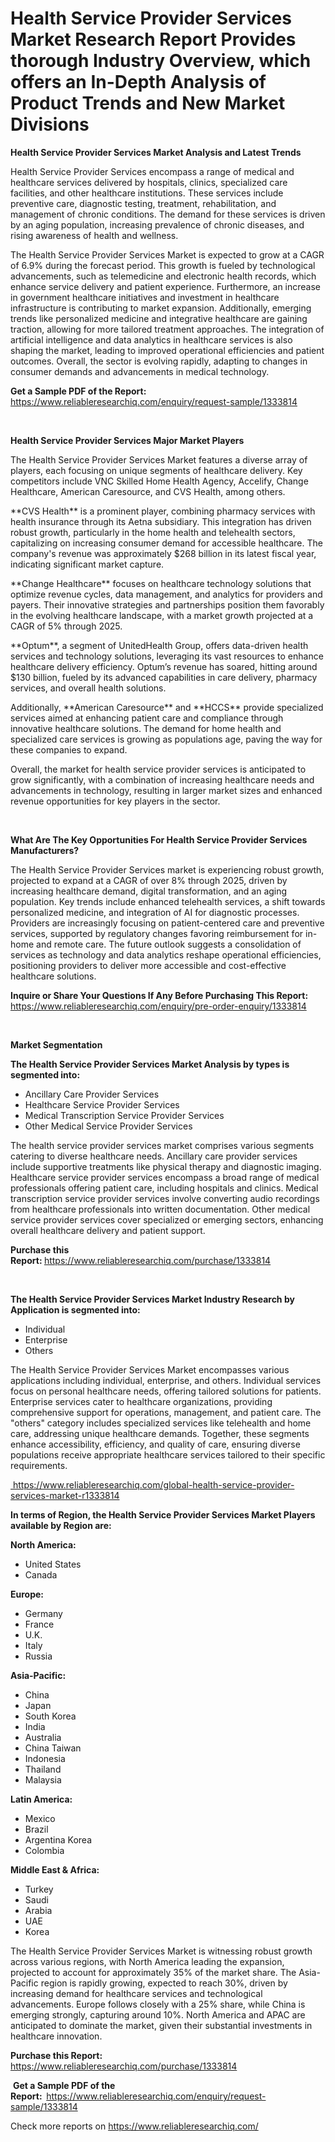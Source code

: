 <p><h1>Health Service Provider Services Market Research Report Provides thorough Industry Overview, which offers an In-Depth Analysis of Product Trends and New Market Divisions</h1></p><p><strong>Health Service Provider Services Market Analysis and Latest Trends</strong></p>
<p><p>Health Service Provider Services encompass a range of medical and healthcare services delivered by hospitals, clinics, specialized care facilities, and other healthcare institutions. These services include preventive care, diagnostic testing, treatment, rehabilitation, and management of chronic conditions. The demand for these services is driven by an aging population, increasing prevalence of chronic diseases, and rising awareness of health and wellness.</p><p>The Health Service Provider Services Market is expected to grow at a CAGR of 6.9% during the forecast period. This growth is fueled by technological advancements, such as telemedicine and electronic health records, which enhance service delivery and patient experience. Furthermore, an increase in government healthcare initiatives and investment in healthcare infrastructure is contributing to market expansion. Additionally, emerging trends like personalized medicine and integrative healthcare are gaining traction, allowing for more tailored treatment approaches. The integration of artificial intelligence and data analytics in healthcare services is also shaping the market, leading to improved operational efficiencies and patient outcomes. Overall, the sector is evolving rapidly, adapting to changes in consumer demands and advancements in medical technology.</p></p>
<p><strong>Get a Sample PDF of the Report:&nbsp;</strong> <a href="https://www.reliableresearchiq.com/enquiry/request-sample/1333814?utm_campaign=1119&utm_medium=2&utm_source=Github&utm_content=ia&utm_term=27122024&utm_id=health-service-provider-services">https://www.reliableresearchiq.com/enquiry/request-sample/1333814</a></p>
<p>&nbsp;</p>
<p><strong>Health Service Provider Services Major Market Players</strong></p>
<p><p>The Health Service Provider Services Market features a diverse array of players, each focusing on unique segments of healthcare delivery. Key competitors include VNC Skilled Home Health Agency, Accelify, Change Healthcare, American Caresource, and CVS Health, among others.</p><p>**CVS Health** is a prominent player, combining pharmacy services with health insurance through its Aetna subsidiary. This integration has driven robust growth, particularly in the home health and telehealth sectors, capitalizing on increasing consumer demand for accessible healthcare. The company's revenue was approximately $268 billion in its latest fiscal year, indicating significant market capture.</p><p>**Change Healthcare** focuses on healthcare technology solutions that optimize revenue cycles, data management, and analytics for providers and payers. Their innovative strategies and partnerships position them favorably in the evolving healthcare landscape, with a market growth projected at a CAGR of 5% through 2025.</p><p>**Optum**, a segment of UnitedHealth Group, offers data-driven health services and technology solutions, leveraging its vast resources to enhance healthcare delivery efficiency. Optum’s revenue has soared, hitting around $130 billion, fueled by its advanced capabilities in care delivery, pharmacy services, and overall health solutions.</p><p>Additionally, **American Caresource** and **HCCS** provide specialized services aimed at enhancing patient care and compliance through innovative healthcare solutions. The demand for home health and specialized care services is growing as populations age, paving the way for these companies to expand.</p><p>Overall, the market for health service provider services is anticipated to grow significantly, with a combination of increasing healthcare needs and advancements in technology, resulting in larger market sizes and enhanced revenue opportunities for key players in the sector.</p></p>
<p>&nbsp;</p>
<p><strong>What Are The Key Opportunities For Health Service Provider Services Manufacturers?</strong></p>
<p><p>The Health Service Provider Services market is experiencing robust growth, projected to expand at a CAGR of over 8% through 2025, driven by increasing healthcare demand, digital transformation, and an aging population. Key trends include enhanced telehealth services, a shift towards personalized medicine, and integration of AI for diagnostic processes. Providers are increasingly focusing on patient-centered care and preventive services, supported by regulatory changes favoring reimbursement for in-home and remote care. The future outlook suggests a consolidation of services as technology and data analytics reshape operational efficiencies, positioning providers to deliver more accessible and cost-effective healthcare solutions.</p></p>
<p><strong>Inquire or Share Your Questions If Any Before Purchasing This Report:</strong> <a href="https://www.reliableresearchiq.com/enquiry/pre-order-enquiry/1333814?utm_campaign=1119&utm_medium=2&utm_source=Github&utm_content=ia&utm_term=27122024&utm_id=health-service-provider-services">https://www.reliableresearchiq.com/enquiry/pre-order-enquiry/1333814</a></p>
<p>&nbsp;</p>
<p><strong>Market Segmentation</strong></p>
<p><strong>The Health Service Provider Services Market Analysis by types is segmented into:</strong></p>
<p><ul><li>Ancillary Care Provider Services</li><li>Healthcare Service Provider Services</li><li>Medical Transcription Service Provider Services</li><li>Other Medical Service Provider Services</li></ul></p>
<p><p>The health service provider services market comprises various segments catering to diverse healthcare needs. Ancillary care provider services include supportive treatments like physical therapy and diagnostic imaging. Healthcare service provider services encompass a broad range of medical professionals offering patient care, including hospitals and clinics. Medical transcription service provider services involve converting audio recordings from healthcare professionals into written documentation. Other medical service provider services cover specialized or emerging sectors, enhancing overall healthcare delivery and patient support.</p></p>
<p><strong>Purchase this Report:&nbsp;</strong><a href="https://www.reliableresearchiq.com/purchase/1333814?utm_campaign=1119&utm_medium=2&utm_source=Github&utm_content=ia&utm_term=27122024&utm_id=health-service-provider-services">https://www.reliableresearchiq.com/purchase/1333814</a></p>
<p>&nbsp;</p>
<p><strong>The Health Service Provider Services Market Industry Research by Application is segmented into:</strong></p>
<p><ul><li>Individual</li><li>Enterprise</li><li>Others</li></ul></p>
<p><p>The Health Service Provider Services Market encompasses various applications including individual, enterprise, and others. Individual services focus on personal healthcare needs, offering tailored solutions for patients. Enterprise services cater to healthcare organizations, providing comprehensive support for operations, management, and patient care. The "others" category includes specialized services like telehealth and home care, addressing unique healthcare demands. Together, these segments enhance accessibility, efficiency, and quality of care, ensuring diverse populations receive appropriate healthcare services tailored to their specific requirements.</p></p>
<p><a href="https://www.reliableresearchiq.com/global-health-service-provider-services-market-r1333814?utm_campaign=1119&utm_medium=2&utm_source=Github&utm_content=ia&utm_term=27122024&utm_id=health-service-provider-services">&nbsp;https://www.reliableresearchiq.com/global-health-service-provider-services-market-r1333814</a></p>
<p><strong>In terms of Region, the Health Service Provider Services Market Players available by Region are:</strong></p>
<p>
    <p> <strong> North America: </strong>
        <ul>
            <li>United States</li>
            <li>Canada</li>
        </ul>
        </p> 
    <p> <strong> Europe: </strong>
        <ul>
            <li>Germany</li>
            <li>France</li>
            <li>U.K.</li>
            <li>Italy</li>
            <li>Russia</li>
        </ul>
        </p> 
    <p> <strong> Asia-Pacific: </strong>
        <ul>
            <li>China</li>
            <li>Japan</li>
            <li>South Korea</li>
            <li>India</li>
            <li>Australia</li>
            <li>China Taiwan</li>
            <li>Indonesia</li>
            <li>Thailand</li>
            <li>Malaysia</li>
        </ul>
        </p> 
    <p> <strong> Latin America: </strong>
        <ul>
            <li>Mexico</li>
            <li>Brazil</li>
            <li>Argentina Korea</li>
            <li>Colombia</li>
        </ul>
        </p> 
    <p> <strong> Middle East & Africa: </strong>
        <ul>
            <li>Turkey</li>
            <li>Saudi</li>
            <li>Arabia</li>
            <li>UAE</li>
            <li>Korea</li>
        </ul>
    </p>
    </p>
<p><p>The Health Service Provider Services Market is witnessing robust growth across various regions, with North America leading the expansion, projected to account for approximately 35% of the market share. The Asia-Pacific region is rapidly growing, expected to reach 30%, driven by increasing demand for healthcare services and technological advancements. Europe follows closely with a 25% share, while China is emerging strongly, capturing around 10%. North America and APAC are anticipated to dominate the market, given their substantial investments in healthcare innovation.</p></p>
<p><strong>Purchase this Report: </strong><a href="https://www.reliableresearchiq.com/purchase/1333814?utm_campaign=1119&utm_medium=2&utm_source=Github&utm_content=ia&utm_term=27122024&utm_id=health-service-provider-services">https://www.reliableresearchiq.com/purchase/1333814</a></p>
<p>&nbsp;<strong>Get a Sample PDF of the Report:&nbsp;&nbsp;</strong><a href="https://www.reliableresearchiq.com/enquiry/request-sample/1333814?utm_campaign=1119&utm_medium=2&utm_source=Github&utm_content=ia&utm_term=27122024&utm_id=health-service-provider-services">https://www.reliableresearchiq.com/enquiry/request-sample/1333814</a></p>
<p><strong></strong></p>
<p>Check more reports on <a href="https://www.reliableresearchiq.com/?utm_campaign=1119&utm_medium=2&utm_source=Github&utm_content=ia&utm_term=27122024&utm_id=health-service-provider-services">https://www.reliableresearchiq.com/</a></p>